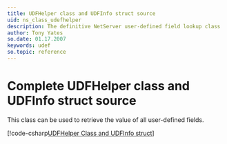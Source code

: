 ```yaml
---
title: UDFHelper class and UDFInfo struct source
uid: ns_class_udefhelper
description: The definitive NetServer user-defined field lookup class
author: Tony Yates
so.date: 01.17.2007
keywords: udef
so.topic: reference
---
```


# Complete UDFHelper class and UDFInfo struct source

This class can be used to retrieve the value of all user-defined fields.

[!code-csharp[UDFHelper Class and UDFInfo struct](includes/class-udefhelper.cs)]
